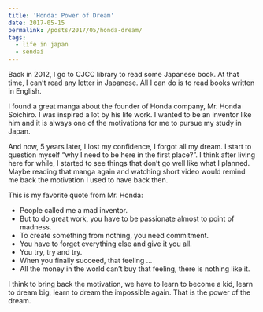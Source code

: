 ```yaml
---
title: 'Honda: Power of Dream'
date: 2017-05-15
permalink: /posts/2017/05/honda-dream/
tags:
  - life in japan
  - sendai
---
```


Back in 2012, I go to CJCC library to read some Japanese book. 
At that time, I can’t read any letter in Japanese. 
All I can do is to read books written in English. 

I found a great manga about the founder of Honda company, Mr. Honda Soichiro. 
I was inspired a lot by his life work. 
I wanted to be an inventor like him and it is always one of the motivations for me to pursue my study in Japan. 

And now, 5 years later, I lost my confidence, I forgot all my dream. 
I start to question myself “why I need to be here in the first place?”. 
I think after living here for while, I started to see things that don’t go well like what I planned. 
Maybe reading that manga again and watching short video would remind me back the motivation I used to have back then.

This is my favorite quote from Mr. Honda:      
- People called me a mad inventor.
- But to do great work, you have to be passionate almost to point of madness.
- To create something from nothing, you need commitment.      
- You have to forget everything else and give it you all.
- You try, try and try.      
- When you finally succeed, that feeling …
- All the money in the world can’t buy that feeling, there is nothing like it.  

I think to bring back the motivation, we have to learn to become a kid, learn to dream big, learn to dream the impossible again.  That is the power of the dream.